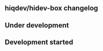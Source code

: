 hiqdev/hidev-box changelog
--------------------------

## Under development


## Development started

